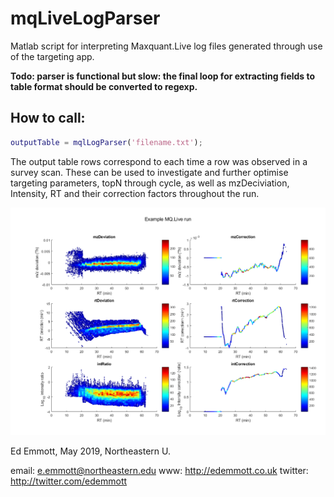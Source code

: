 # mqLiveLogParser
Matlab script for interpreting Maxquant.Live log files generated through use of the targeting app.

**Todo: parser is functional but slow: the final loop for extracting fields to table format should be converted to regexp.**

## How to call:
```matlab
outputTable = mqlLogParser('filename.txt');
```

The output table rows correspond to each time a row was observed in a survey scan. These can be used to investigate and further optimise targeting parameters, topN through cycle, as well as mzDeciviation, Intensity, RT and their correction factors throughout the run.

![example image](/img/example_output_plots.png)

Ed Emmott, May 2019, Northeastern U.

email: e.emmott@northeastern.edu
www: http://edemmott.co.uk
twitter: http://twitter.com/edemmott
